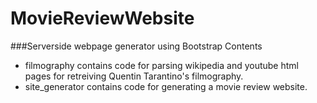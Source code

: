 # MovieReviewWebsite
###Serverside webpage generator using Bootstrap
Contents
<ul>
  <li>filmography contains code for parsing wikipedia and youtube html pages for retreiving Quentin Tarantino's filmography. <br/>
  <li>site_generator contains code for generating a movie review website.
</ul>
